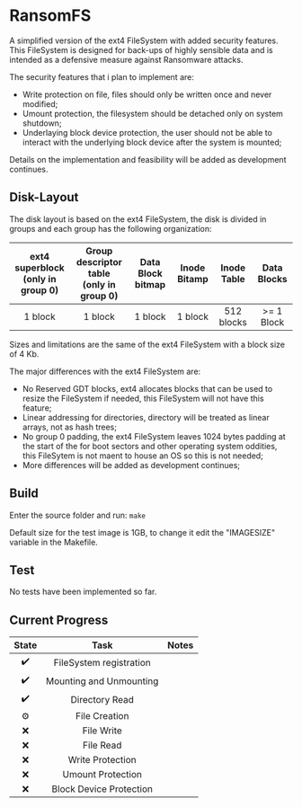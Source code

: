 # RansomFS
A simplified version of the ext4 FileSystem with added security features. This FileSystem is designed for back-ups of highly sensible data and is intended as a defensive measure against Ransomware attacks.

The security features that i plan to implement are:
- Write protection on file, files should only be written once and never modified;
- Umount protection, the filesystem should be detached only on system shutdown;
- Underlaying block device protection, the user should not be able to interact with the underlying block device after the system is mounted;

Details on the implementation and feasibility will be added as development continues.

## Disk-Layout

The disk layout is based on the ext4 FileSystem, the disk is divided in groups and each group has the following organization: 

| ext4 superblock <br/> (only in group 0) | Group descriptor table <br/> (only in group 0) | Data Block bitmap | Inode Bitamp | Inode Table | Data Blocks |
|:-:|:-:|:-:|:-:|:-:|:-:|
| 1 block | 1 block | 1 block | 1 block | 512 blocks | >= 1 Block |

Sizes and limitations are the same of the ext4 FileSystem with a block size of 4 Kb.

The major differences with the ext4 FileSystem are:
- No Reserved GDT blocks, ext4 allocates blocks that can be used to resize the FileSystem if needed, this FileSystem will not have this feature;
- Linear addressing for directories, directory will be treated as linear arrays, not as hash trees;
- No group 0 padding, the ext4 FileSystem leaves 1024 bytes padding at the start of the for boot sectors and other operating system oddities, this FileSytem is not maent to house an OS so this is not needed;
- More differences will be added as development continues;

## Build

Enter the source folder and run: ```make```

Default size for the test image is 1GB, to change it edit the "IMAGESIZE" variable in the Makefile.

## Test

No tests have been implemented so far.

## Current Progress

| State | Task | Notes |
|:-:|:-:|:-:|
| :heavy_check_mark: | FileSystem registration | |
| :heavy_check_mark: | Mounting and Unmounting | |
| :heavy_check_mark: | Directory Read | |
| :gear: | File Creation | |
| :x: | File Write | |
| :x: | File Read | |
| :x: | Write Protection | |
| :x: | Umount Protection | |
| :x: | Block Device Protection | |
